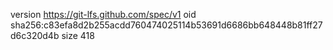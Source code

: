 version https://git-lfs.github.com/spec/v1
oid sha256:c83efa8d2b255acdd760474025114b53691d6686bb648448b81ff27d6c320d4b
size 418
